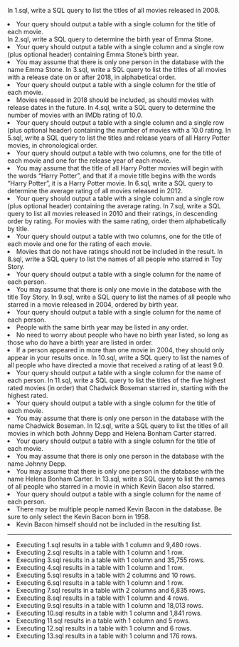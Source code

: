 
In 1.sql, write a SQL query to list the titles of all movies released in 2008.
  <li>Your query should output a table with a single column for the title of each movie.</li>
In 2.sql, write a SQL query to determine the birth year of Emma Stone.
  <li>Your query should output a table with a single column and a single row (plus optional header) containing Emma Stone’s birth year.
  <li>You may assume that there is only one person in the database with the name Emma Stone.
In 3.sql, write a SQL query to list the titles of all movies with a release date on or after 2018, in alphabetical order.
  <li>Your query should output a table with a single column for the title of each movie.
  <li>Movies released in 2018 should be included, as should movies with release dates in the future.
In 4.sql, write a SQL query to determine the number of movies with an IMDb rating of 10.0.
  <li>Your query should output a table with a single column and a single row (plus optional header) containing the number of movies with a 10.0 rating.
In 5.sql, write a SQL query to list the titles and release years of all Harry Potter movies, in chronological order.
  <li>Your query should output a table with two columns, one for the title of each movie and one for the release year of each movie.
  <li>You may assume that the title of all Harry Potter movies will begin with the words “Harry Potter”, and that if a movie title begins with the words “Harry Potter”, it is a Harry Potter movie.
In 6.sql, write a SQL query to determine the average rating of all movies released in 2012.
  <li>Your query should output a table with a single column and a single row (plus optional header) containing the average rating.
In 7.sql, write a SQL query to list all movies released in 2010 and their ratings, in descending order by rating. For movies with the same rating, order them alphabetically by title.
  <li>Your query should output a table with two columns, one for the title of each movie and one for the rating of each movie.
  <li>Movies that do not have ratings should not be included in the result.
In 8.sql, write a SQL query to list the names of all people who starred in Toy Story.
  <li>Your query should output a table with a single column for the name of each person.
  <li>You may assume that there is only one movie in the database with the title Toy Story.
In 9.sql, write a SQL query to list the names of all people who starred in a movie released in 2004, ordered by birth year.
  <li>Your query should output a table with a single column for the name of each person.
  <li>People with the same birth year may be listed in any order.
  <li>No need to worry about people who have no birth year listed, so long as those who do have a birth year are listed in order.
  <li>If a person appeared in more than one movie in 2004, they should only appear in your results once.
In 10.sql, write a SQL query to list the names of all people who have directed a movie that received a rating of at least 9.0.
  <li>Your query should output a table with a single column for the name of each person.
In 11.sql, write a SQL query to list the titles of the five highest rated movies (in order) that Chadwick Boseman starred in, starting with the highest rated.
  <li>Your query should output a table with a single column for the title of each movie.
  <li>You may assume that there is only one person in the database with the name Chadwick Boseman.
In 12.sql, write a SQL query to list the titles of all movies in which both Johnny Depp and Helena Bonham Carter starred.
  <li>Your query should output a table with a single column for the title of each movie.
  <li>You may assume that there is only one person in the database with the name Johnny Depp.
  <li>You may assume that there is only one person in the database with the name Helena Bonham Carter.
In 13.sql, write a SQL query to list the names of all people who starred in a movie in which Kevin Bacon also starred.
   <li>Your query should output a table with a single column for the name of each person.
  <li>There may be multiple people named Kevin Bacon in the database. Be sure to only select the Kevin Bacon born in 1958.
  <li>Kevin Bacon himself should not be included in the resulting list.


<hr>
<li>Executing 1.sql results in a table with 1 column and 9,480 rows.</li>
<li>Executing 2.sql results in a table with 1 column and 1 row.</li>
<li>Executing 3.sql results in a table with 1 column and 35,755 rows.</li>
<li>Executing 4.sql results in a table with 1 column and 1 row.</li>
<li>Executing 5.sql results in a table with 2 columns and 10 rows.</li>
<li>Executing 6.sql results in a table with 1 column and 1 row.</li>
<li>Executing 7.sql results in a table with 2 columns and 6,835 rows.</li>
<li>Executing 8.sql results in a table with 1 column and 4 rows.</li>
<li>Executing 9.sql results in a table with 1 column and 18,013 rows.</li>
<li>Executing 10.sql results in a table with 1 column and 1,841 rows.</li>
<li>Executing 11.sql results in a table with 1 column and 5 rows.</li>
<li>Executing 12.sql results in a table with 1 column and 6 rows.</li>
<li>Executing 13.sql results in a table with 1 column and 176 rows.</li>
